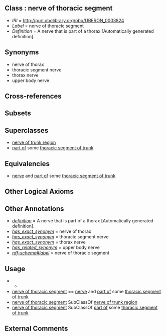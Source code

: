 
## Class : nerve of thoracic segment

 * *IRI* = http://purl.obolibrary.org/obo/UBERON_0003824
 * *Label* = nerve of thoracic segment
 * *Definition* = A nerve that is part of a thorax [Automatically generated definition].

## Synonyms

 * nerve of thorax
 * thoracic segment nerve
 * thorax nerve
 * upper body nerve

## Cross-references


## Subsets


## Superclasses

 * [nerve of trunk region](../../UBERON/39/UBERON_0003439.md)
 * [part of](../../BFO/50/BFO_0000050.md) some [thoracic segment of trunk](../../UBERON/15/UBERON_0000915.md)

## Equivalencies

 * [nerve](../../UBERON/21/UBERON_0001021.md) and [part of](../../BFO/50/BFO_0000050.md) some [thoracic segment of trunk](../../UBERON/15/UBERON_0000915.md)

## Other Logical Axioms


## Other Annotations

 * *[definition](../../IAO/15/IAO_0000115.md)* = A nerve that is part of a thorax [Automatically generated definition].
 * *[has_exact_synonym](../../ym/oboInOwl#hasExactSynonym.md)* = nerve of thorax
 * *[has_exact_synonym](../../ym/oboInOwl#hasExactSynonym.md)* = thoracic segment nerve
 * *[has_exact_synonym](../../ym/oboInOwl#hasExactSynonym.md)* = thorax nerve
 * *[has_related_synonym](../../ym/oboInOwl#hasRelatedSynonym.md)* = upper body nerve
 * *[rdf-schema#label](../../el/rdf-schema#label.md)* = nerve of thoracic segment

## Usage

 * -
 * [nerve of thoracic segment](../../UBERON/24/UBERON_0003824.md) == [nerve](../../UBERON/21/UBERON_0001021.md) and [part of](../../BFO/50/BFO_0000050.md) some [thoracic segment of trunk](../../UBERON/15/UBERON_0000915.md)
 * [nerve of thoracic segment](../../UBERON/24/UBERON_0003824.md) SubClassOf [nerve of trunk region](../../UBERON/39/UBERON_0003439.md)
 * [nerve of thoracic segment](../../UBERON/24/UBERON_0003824.md) SubClassOf [part of](../../BFO/50/BFO_0000050.md) some [thoracic segment of trunk](../../UBERON/15/UBERON_0000915.md)

## External Comments

